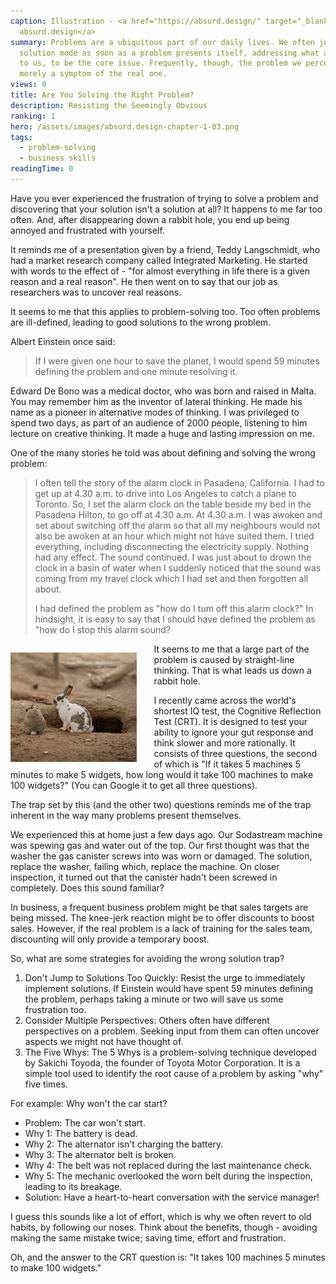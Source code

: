 ```yaml
---
caption: Illustration - <a href="https://absurd.design/" target="_blank">
  absurd.design</a>
summary: Problems are a ubiquitous part of our daily lives. We often jump into
  solution mode as soon as a problem presents itself, addressing what appears,
  to us, to be the core issue. Frequently, though, the problem we perceive is
  merely a symptom of the real one.
views: 0
title: Are You Solving the Right Problem?
description: Resisting the Seemingly Obvious
ranking: 1
hero: /assets/images/absurd.design-chapter-1-03.png
tags:
  - problem-solving
  - business skills
readingTime: 0
---
```


Have you ever experienced the frustration of trying to solve a problem and discovering that your solution isn't a solution at all? It happens to me far too often. And, after disappearing down a rabbit hole, you end up being annoyed and frustrated with yourself.

It reminds me of a presentation given by a friend, Teddy Langschmidt, who had a market research company called Integrated Marketing. He started with words to the effect of - "for almost everything in life there is a given reason and a real reason". He then went on to say that our job as researchers was to uncover real reasons.

It seems to me that this applies to problem-solving too. Too often problems are ill-defined, leading to good solutions to the wrong problem.

Albert Einstein once said:

> If I were given one hour to save the planet, I would spend 59 minutes defining the problem and one minute resolving it.

Edward De Bono was a medical doctor, who was born and raised in Malta. You may remember him as the inventor of lateral thinking. He made his name as a pioneer in alternative modes of thinking. I was privileged to spend two days, as part of an audience of 2000 people, listening to him lecture on creative thinking. It made a huge and lasting impression on me.

One of the many stories he told was about defining and solving the wrong problem:

> I often tell the story of the alarm clock in Pasadena, California. I had to get up at 4.30 a.m. to drive into Los Angeles to catch a plane to Toronto. So, I set the alarm clock on the table beside my bed in the Pasadena Hilton, to go off at 4.30 a.m. At 4.30 a.m. I was awoken and set about switching off the alarm so that all my neighbours would not also be awoken at an hour which might not have suited them. I tried everything, including disconnecting the electricity supply. Nothing had any effect. The sound continued. I was just about to drown the clock in a basin of water when I suddenly noticed that the sound was coming from my travel clock which I had set and then forgotten all about.
>
> I had defined the problem as "how do I tum off this alarm clock?" In hindsight, it is easy to say that I should have defined the problem as "how do I stop this alarm sound?

<span style="float: left;width: 40%;margin:1em 2em 0 0;">![Rabbit Hole](/assets/images/RabbitHole.jpg)</span>It seems to me that a large part of the problem is caused by straight-line thinking. That is what leads us down a rabbit hole.

I recently came across the world's shortest IQ test, the Cognitive Reflection Test (CRT). It is designed to test your ability to ignore your gut response and think slower and more rationally. It consists of three questions, the second of which is "If it takes 5 machines 5 minutes to make 5 widgets, how long would it take 100 machines to make 100 widgets?" (You can Google it to get all three questions).

The trap set by this (and the other two) questions reminds me of the trap inherent in the way many problems present themselves.

We experienced this at home just a few days ago. Our Sodastream machine was spewing gas and water out of the top. Our first thought was that the washer the gas canister screws into was worn or damaged. The solution, replace the washer, failing which, replace the machine. On closer inspection, it turned out that the canister hadn't been screwed in completely. Does this sound familiar?

In business, a frequent business problem might be that sales targets are being missed. The knee-jerk reaction might be to offer discounts to boost sales. However, if the real problem is a lack of training for the sales team, discounting will only provide a temporary boost.

So, what are some strategies for avoiding the wrong solution trap?

1. Don't Jump to Solutions Too Quickly: Resist the urge to immediately implement solutions. If Einstein would have spent 59 minutes defining the problem, perhaps taking a minute or two will save us some frustration too.
2. Consider Multiple Perspectives: Others often have different perspectives on a problem. Seeking input from them can often uncover aspects we might not have thought of.
3. The Five Whys: The 5 Whys is a problem-solving technique developed by Sakichi Toyoda, the founder of Toyota Motor Corporation. It is a simple tool used to identify the root cause of a problem by asking "why" five times.

For example:
Why won't the car start?

- Problem: The car won't start.
- Why 1: The battery is dead.
- Why 2: The alternator isn't charging the battery.
- Why 3: The alternator belt is broken.
- Why 4: The belt was not replaced during the last maintenance check.
- Why 5: The mechanic overlooked the worn belt during the inspection, leading to its breakage.
- Solution: Have a heart-to-heart conversation with the service manager!

I guess this sounds like a lot of effort, which is why we often revert to old habits, by following our noses. Think about the benefits, though - avoiding making the same mistake twice; saving time, effort and frustration.

Oh, and the answer to the CRT question is: "It takes 100 machines 5 minutes to make 100 widgets."
